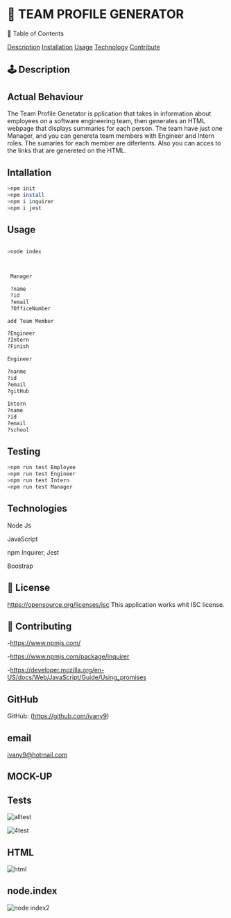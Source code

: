 
# 🥇 TEAM PROFILE GENERATOR 



🎫 Table of Contents

[Description](#Description)
[Installation](#Installation)
[Usage](#usage)
[Technology](#License)
[Contribute](#Contribute)



## 🕹️ Description
    
 ## Actual Behaviour
 The Team Profile Genetator is  pplication that takes in information about employees on a software engineering team, then generates an HTML webpage that displays summaries for each person.
 The team have just one Manager, and you can genereta  team members with  Engineer and Intern roles. The sumaries for each member are difertents. Also you can acces to the links that are genereted on the HTML.



## Intallation

```bash
>npm init
>npm install 
>npm i inquirer
>npm i jest

```


## Usage

```bash

>node index



 Manager

 ?name
 ?id
 ?email
 ?OfficeNumber

add Team Member

?Engineer
?Intern
?Finish

Engineer

?nanme
?id
?email
?gitHub
 
Intern
?name
?id
?email
?school

```


## Testing

```bash
>npm run test Employee
>npm run test Engineer
>npm run test Intern
>npm run test Manager

```



## Technologies

 Node Js

 JavaScript

 npm Inquirer, Jest

 Boostrap



## 🎎 License


 https://opensource.org/licenses/isc
This application works whit ISC license.

## 🎎 Contributing

-https://www.npmjs.com/

-https://www.npmjs.com/package/inquirer

-https://developer.mozilla.org/en-US/docs/Web/JavaScript/Guide/Using_promises



## GitHub

GitHub: (https://github.com/ivany9)

## email

 ivany9@hotmail.com



## MOCK-UP

  ##  Tests
   ![alltest](https://user-images.githubusercontent.com/83906297/128635000-6e8e06e3-8b87-4b96-9548-a592834fd2be.gif)
   
   ![4test](https://user-images.githubusercontent.com/83906297/128635154-663581a4-b248-4f84-ab72-775010ccb889.gif)

     
  ##  HTML
   ![html](https://user-images.githubusercontent.com/83906297/128635015-e50dc471-1a66-4c0e-a548-b744f5c3a14a.gif)
     
   ## node.index
  ![node index2](https://user-images.githubusercontent.com/83906297/128635119-15fdbab4-2c04-4368-92a8-0e7590943e53.gif)


